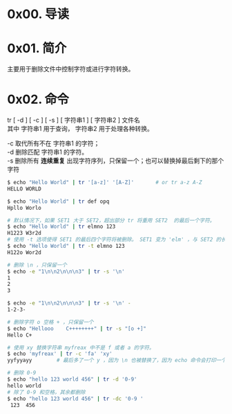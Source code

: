 # 0x00. 导读

# 0x01. 简介

主要用于删除文件中控制字符或进行字符转换。

# 0x02. 命令

tr [ -d ] [ -c ] [ -s ] [ 字符串1 ] [ 字符串2 ] 文件名  
其中 字符串1 用于查询， 字符串2 用于处理各种转换。

-c 取代所有不在 字符串1 的字符；  
-d 删除匹配 字符串1 的字符。  
-s 删除所有 **连续重复** 出现字符序列，只保留一个；也可以替换掉最后剩下的那个字符

```bash
$ echo "Hello World" | tr '[a-z]' '[A-Z]'       # or tr a-z A-Z
HELLO WORLD

$ echo "Hello World" | tr def opq
Hpllo Worlo

# 默认情况下，如果 SET1 大于 SET2，超出部分 tr 将重用 SET2  的最后一个字符。
$ echo "Hello World" | tr elmno 123    
H1223 W3r2d
# 使用 -t 选项使得 SET1 的最后四个字符将被删除。 SET1 变为 'elm' ，与 SET2 的长度相同。
$ echo "Hello World" | tr -t elmno 123
H122o Wor2d
```

```bash
# 删除 \n ，只保留一个
$ echo -e "1\n\n2\n\n\n3" | tr -s '\n'
1
2
3

$ echo -e "1\n\n2\n\n\n3" | tr -s '\n' -
1-2-3-

# 删除字符 o 空格 + ，只保留一个
$ echo "Hellooo    C++++++++" | tr -s "[o +]"
Hello C+
```

```bash
# 使用 xy 替换字符串 myfreax 中不是 f 或者 a 的字符。
$ echo 'myfreax' | tr -c 'fa' 'xy'  
yyfyyayy        # 最后多了一个 y ，因为 \n 也被替换了，因为 echo 命令会打印一个不可见的换行符 \n 。

# 删除 0-9 
$ echo "hello 123 world 456" | tr -d '0-9'
hello world
# 除了 0-9 和空格，其余都删除
$ echo "hello 123 world 456" | tr -dc '0-9 '      
 123  456
```